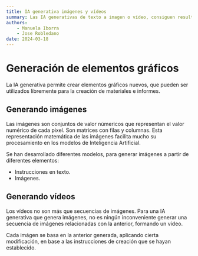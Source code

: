 ```yaml
--- 
title: IA generativa imágenes y vídeos
summary: Las IA generativas de texto a imagen o vídeo, consiguen resultados impresionantes que bien pueden utilizarse directamente como ilustraciones. En educación, resulta fácil encontrar ideas gráficas para ilustrar mejor muchas de los materiales que se facilitan al alumnado.
authors:
    - Manuela Iborra
    - Jose Robledano
date: 2024-03-18
---
```

# Generación de elementos gráficos

La IA generativa permite crear elementos gráficos nuevos, que pueden ser utilizados libremente para la creación de materiales e informes.

## Generando imágenes

Las imágenes son conjuntos de valor númericos que representan el valor numérico de cada pixel. Son matrices con filas y columnas. Esta representación matemática de las imágenes facilita mucho su procesamiento en los modelos de Inteligencia Artificial.

Se han desarrollado diferentes modelos, para generar imágenes a partir de diferentes elementos:
- Instrucciones en texto.
- Imágenes.

## Generando vídeos

Los vídeos no son más que secuencias de imágenes. Para una IA generativa que genera imágenes, no es ningún inconveniente generar una secuencia de imágenes relacionadas con la anterior, formando un vídeo.

Cada imágen se basa en la anterior generada, aplicando cierta modificación, en base a las instrucciones de creación que se hayan establecido.




